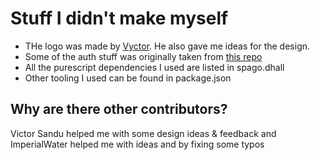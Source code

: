 # Stuff I didn't make myself

- THe logo was made by [Vyctor](https://github.com/Vyctor661/). He also gave me ideas for the design.
- Some of the auth stuff was originally taken from [this repo](https://github.com/thomashoneyman/purescript-halogen-realworld/)
- All the purescript dependencies I used are listed in spago.dhall
- Other tooling I used can be found in package.json

## Why are there other contributors?

Victor Sandu helped me with some design ideas & feedback and ImperialWater helped me with ideas and by fixing some typos
